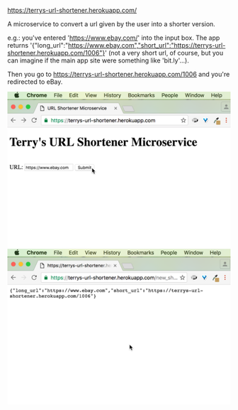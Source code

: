 https://terrys-url-shortener.herokuapp.com/

A microservice to convert a url given by the user into a shorter version. 

e.g.: you've entered 'https://www.ebay.com/' into the input box. The app returns '{"long_url":"https://www.ebay.com","short_url":"https://terrys-url-shortener.herokuapp.com/1006"}' (not a very short url, of course, but you can imagine if the main app site were something like 'bit.ly'...). 

Then you go to https://terrys-url-shortener.herokuapp.com/1006 and you're redirected to eBay.

![Enter your URL](url-shortener-image-1.png)
![Your new, shortened URL](url-shortener-image-2.png)